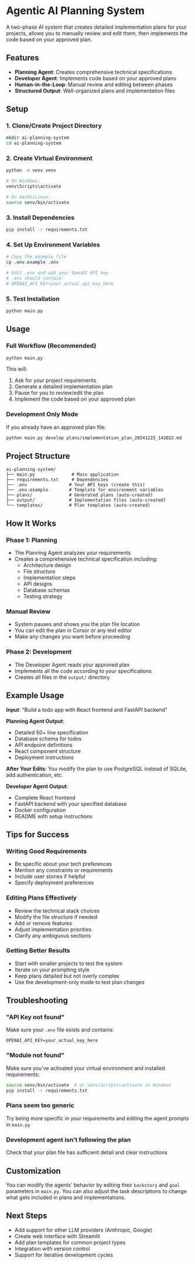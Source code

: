 # Agentic AI Planning System

A two-phase AI system that creates detailed implementation plans for your projects, allows you to manually review and edit them, then implements the code based on your approved plan.

## Features

- **Planning Agent**: Creates comprehensive technical specifications
- **Developer Agent**: Implements code based on your approved plans  
- **Human-in-the-Loop**: Manual review and editing between phases
- **Structured Output**: Well-organized plans and implementation files

## Setup

### 1. Clone/Create Project Directory
```bash
mkdir ai-planning-system
cd ai-planning-system
```

### 2. Create Virtual Environment
```bash
python -m venv venv

# On Windows:
venv\Scripts\activate

# On macOS/Linux:
source venv/bin/activate
```

### 3. Install Dependencies
```bash
pip install -r requirements.txt
```

### 4. Set Up Environment Variables
```bash
# Copy the example file
cp .env.example .env

# Edit .env and add your OpenAI API key
# .env should contain:
# OPENAI_API_KEY=your_actual_api_key_here
```

### 5. Test Installation
```bash
python main.py
```

## Usage

### Full Workflow (Recommended)
```bash
python main.py
```
This will:
1. Ask for your project requirements
2. Generate a detailed implementation plan
3. Pause for you to review/edit the plan
4. Implement the code based on your approved plan

### Development Only Mode
If you already have an approved plan file:
```bash
python main.py develop plans/implementation_plan_20241225_143022.md
```

## Project Structure
```
ai-planning-system/
├── main.py              # Main application
├── requirements.txt     # Dependencies
├── .env                # Your API keys (create this)
├── .env.example        # Template for environment variables
├── plans/              # Generated plans (auto-created)
├── output/             # Implementation files (auto-created)
└── templates/          # Plan templates (auto-created)
```

## How It Works

### Phase 1: Planning
- The Planning Agent analyzes your requirements
- Creates a comprehensive technical specification including:
  - Architecture design
  - File structure
  - Implementation steps
  - API designs
  - Database schemas
  - Testing strategy

### Manual Review
- System pauses and shows you the plan file location
- You can edit the plan in Cursor or any text editor
- Make any changes you want before proceeding

### Phase 2: Development  
- The Developer Agent reads your approved plan
- Implements all the code according to your specifications
- Creates all files in the `output/` directory

## Example Usage

**Input**: "Build a todo app with React frontend and FastAPI backend"

**Planning Agent Output**: 
- Detailed 50+ line specification
- Database schema for todos
- API endpoint definitions
- React component structure
- Deployment instructions

**After Your Edits**: You modify the plan to use PostgreSQL instead of SQLite, add authentication, etc.

**Developer Agent Output**:
- Complete React frontend
- FastAPI backend with your specified database
- Docker configuration
- README with setup instructions

## Tips for Success

### Writing Good Requirements
- Be specific about your tech preferences
- Mention any constraints or requirements
- Include user stories if helpful
- Specify deployment preferences

### Editing Plans Effectively
- Review the technical stack choices
- Modify the file structure if needed
- Add or remove features
- Adjust implementation priorities
- Clarify any ambiguous sections

### Getting Better Results
- Start with smaller projects to test the system
- Iterate on your prompting style
- Keep plans detailed but not overly complex
- Use the development-only mode to test plan changes

## Troubleshooting

### "API Key not found"
Make sure your `.env` file exists and contains:
```
OPENAI_API_KEY=your_actual_key_here
```

### "Module not found" 
Make sure you've activated your virtual environment and installed requirements:
```bash
source venv/bin/activate  # or venv\Scripts\activate on Windows
pip install -r requirements.txt
```

### Plans seem too generic
Try being more specific in your requirements and editing the agent prompts in `main.py`

### Development agent isn't following the plan
Check that your plan file has sufficient detail and clear instructions

## Customization

You can modify the agents' behavior by editing their `backstory` and `goal` parameters in `main.py`. You can also adjust the task descriptions to change what gets included in plans and implementations.

## Next Steps

- Add support for other LLM providers (Anthropic, Google)
- Create web interface with Streamlit
- Add plan templates for common project types
- Integration with version control
- Support for iterative development cycles